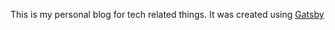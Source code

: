 This is my personal blog for tech related things.
It was created using [Gatsby](https://github.com/gatsbyjs/gatsby-starter-blog)
